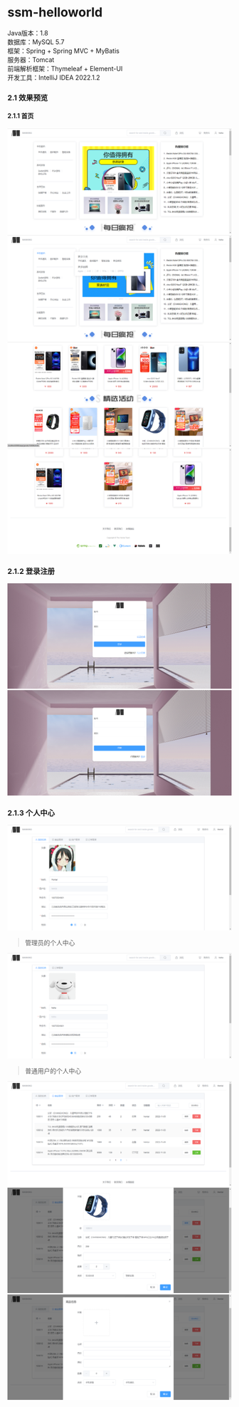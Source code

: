 # ssm-helloworld


Java版本：1.8   
数据库：MySQL 5.7   
框架：Spring + Spring MVC + MyBatis  
服务器：Tomcat  
前端解析框架：Thymeleaf + Element-UI    
开发工具：IntelliJ IDEA 2022.1.2

### 2.1 效果预览

#### 2.1.1 首页
![img.png](art/img.png)
![img_3.png](art/img_3.png)
![img_1.png](art/img_1.png)
![img_2.png](art/img_2.png)

### 2.1.2 登录注册
![img_4.png](art/img_4.png)
![img_5.png](art/img_5.png)

### 2.1.3 个人中心
![img_6.png](art/img_6.png)
> 管理员的个人中心

![img_7.png](art/img_7.png)
> 普通用户的个人中心

![img_8.png](art/img_8.png)
![img_9.png](art/img_9.png)
![img_10.png](art/img_10.png)